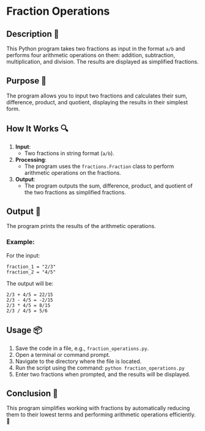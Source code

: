# Fraction Operations

## Description 📝

This Python program takes two fractions as input in the format `a/b` and performs four arithmetic operations on them: addition, subtraction, multiplication, and division. The results are displayed as simplified fractions.

## Purpose 🎯

The program allows you to input two fractions and calculates their sum, difference, product, and quotient, displaying the results in their simplest form.

## How It Works 🔍

1. **Input**:
    - Two fractions in string format (`a/b`).
2. **Processing**:
    - The program uses the `fractions.Fraction` class to perform arithmetic operations on the fractions.
3. **Output**:
    - The program outputs the sum, difference, product, and quotient of the two fractions as simplified fractions.

## Output 📜

The program prints the results of the arithmetic operations.

### Example:

For the input:

```
fraction_1 = "2/3"
fraction_2 = "4/5"
```

The output will be:

```
2/3 + 4/5 = 22/15
2/3 - 4/5 = -2/15
2/3 * 4/5 = 8/15
2/3 / 4/5 = 5/6
```

## Usage 📦

1. Save the code in a file, e.g., `fraction_operations.py`.
2. Open a terminal or command prompt.
3. Navigate to the directory where the file is located.
4. Run the script using the command:
   `python fraction_operations.py`
5. Enter two fractions when prompted, and the results will be displayed.

## Conclusion 🚀

This program simplifies working with fractions by automatically reducing them to their lowest terms and performing arithmetic operations efficiently. 🎯
